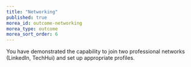 ```yaml
---
title: "Networking"
published: true
morea_id: outcome-networking
morea_type: outcome
morea_sort_order: 6
---
```


You have demonstrated the capability to join two professional networks (LinkedIn, TechHui) and set up appropriate profiles. 
